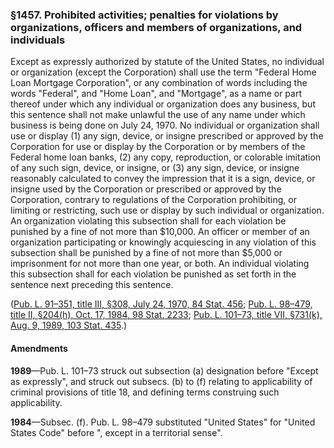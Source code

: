 ### §1457. Prohibited activities; penalties for violations by organizations, officers and members of organizations, and individuals ###

Except as expressly authorized by statute of the United States, no individual or organization (except the Corporation) shall use the term "Federal Home Loan Mortgage Corporation", or any combination of words including the words "Federal", and "Home Loan", and "Mortgage", as a name or part thereof under which any individual or organization does any business, but this sentence shall not make unlawful the use of any name under which business is being done on July 24, 1970. No individual or organization shall use or display (1) any sign, device, or insigne prescribed or approved by the Corporation for use or display by the Corporation or by members of the Federal home loan banks, (2) any copy, reproduction, or colorable imitation of any such sign, device, or insigne, or (3) any sign, device, or insigne reasonably calculated to convey the impression that it is a sign, device, or insigne used by the Corporation or prescribed or approved by the Corporation, contrary to regulations of the Corporation prohibiting, or limiting or restricting, such use or display by such individual or organization. An organization violating this subsection shall for each violation be punished by a fine of not more than $10,000. An officer or member of an organization participating or knowingly acquiescing in any violation of this subsection shall be punished by a fine of not more than $5,000 or imprisonment for not more than one year, or both. An individual violating this subsection shall for each violation be punished as set forth in the sentence next preceding this sentence.

([Pub. L. 91–351, title III, §308, July 24, 1970, 84 Stat. 456](/statviewer.htm?volume=84&page=456); [Pub. L. 98–479, title II, §204(h), Oct. 17, 1984, 98 Stat. 2233](/statviewer.htm?volume=98&page=2233); [Pub. L. 101–73, title VII, §731(k), Aug. 9, 1989, 103 Stat. 435](/statviewer.htm?volume=103&page=435).)

#### Amendments ####

**1989**—Pub. L. 101–73 struck out subsection (a) designation before "Except as expressly", and struck out subsecs. (b) to (f) relating to applicability of criminal provisions of title 18, and defining terms construing such applicability.

**1984**—Subsec. (f). Pub. L. 98–479 substituted "United States" for "United States Code" before ", except in a territorial sense".